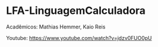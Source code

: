# LFA-LinguagemCalculadora

Acadêmicos: Mathias Hemmer, Kaio Reis

Youtube: https://www.youtube.com/watch?v=jdzv0FUO0pU
